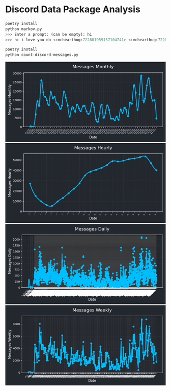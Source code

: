 # Discord Data Package Analysis

```python
poetry install
python markov.py
>>> Enter a prompt: (can be empty): hi
>>> hi i love you do <:mchearthug:722801959157104741> <:mchearthug:722801959157104741> <:mchearthug:722801959157104741> <:mchearthug:722801959157104741>
```


```python
poetry install
python count-discord-messages.py
```

![img](messages_monthly.png)
![img](messages_hourly.png)
![img](messages_daily.png)
![img](messages_weekly.png)
